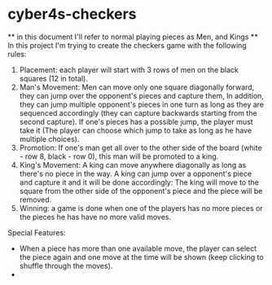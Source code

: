 # cyber4s-checkers

** in this document I'll refer to normal playing pieces as Men, and Kings **
In this project I'm trying to create the checkers game with the following rules:
1. Placement: each player will start with 3 rows of men on the black squares (12 in total).
2. Man's Movement: Men can move only one square diagonally forward, they can jump over the opponent's pieces and capture them, In addition, they can jump multiple opponent's pieces in one turn as long as they are sequenced accordingly (they can capture backwards starting from the second capture). If one's pieces has a possible jump, the player must take it (The player can choose which jump to take as long as he have multiple choices).
3. Promotion: If one's man get all over to the other side of the board (white - row 8, black - row 0), this man will be promoted to a king.
4. King's Movement: A king can move anywhere diagonally as long as there's no piece in the way. A king can jump over a opponent's piece and capture it and it will be done accordingly: The king will move to the square from the other side of the opponent's piece and the piece will be removed.
5. Winning: a game is done when one of the players has no more pieces or the pieces he has have no more valid moves.

Special Features:
 - When a piece has more than one available move, the player can select the piece again and one move at the time will be shown (keep clicking to shuffle through the moves).
 - 
